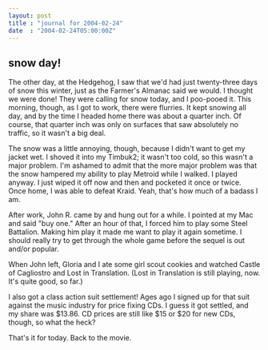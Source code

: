 ```yaml
---
layout: post
title : "journal for 2004-02-24"
date  : "2004-02-24T05:00:00Z"
---
```



## snow day!

The other day, at the Hedgehog, I saw that we'd had just twenty-three days of snow this winter, just as the Farmer's Almanac said we would.  I thought we were done!  They were calling for snow today, and I poo-pooed it.  This morning, though, as I got to work, there were flurries.  It kept snowing all day, and by the time I headed home there was about a quarter inch.  Of course, that quarter inch was only on surfaces that saw absolutely no traffic, so it wasn't a big deal.

The snow was a little annoying, though, because I didn't want to get my jacket wet.  I shoved it into my Timbuk2; it wasn't too cold, so this wasn't a major problem.  I'm ashamed to admit that the more major problem was that the snow hampered my ability to play Metroid while I walked.  I played anyway.  I just wiped it off now and then and pocketed it once or twice.  Once home, I was able to defeat Kraid.  Yeah, that's how much of a badass I am.

After work, John R. came by and hung out for a while.  I pointed at my Mac and said "buy one."  After an hour of that, I forced him to play some Steel Battalion.  Making him play it made me want to play it again sometime.  I should really try to get through the whole game before the sequel is out and/or popular.

When John left, Gloria and I ate some girl scout cookies and watched Castle of Cagliostro and Lost in Translation.  (Lost in Translation is still playing, now.  It's quite good, so far.)

I also got a class action suit settlement!  Ages ago I signed up for that suit against the music industry for price fixing CDs.  I guess it got settled, and my share was $13.86.  CD prices are still like $15 or $20 for new CDs, though, so what the heck?

That's it for today.  Back to the movie.

